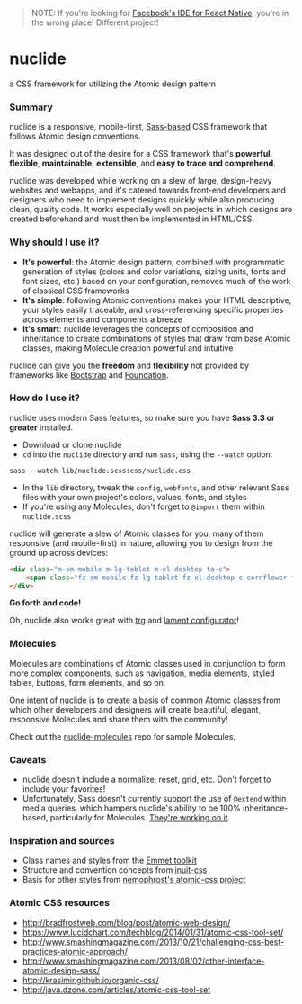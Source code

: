 > NOTE: If you're looking for [Facebook's IDE for React Native](http://nuclide.io/),
you're in the wrong place! Different project!

# nuclide

a CSS framework for utilizing the Atomic design pattern

### Summary

nuclide is a responsive, mobile-first, [Sass-based](http://sass-lang.com/) CSS framework
that follows Atomic design conventions.

It was designed out of the desire for a CSS framework that's **powerful**, **flexible**,
**maintainable**, **extensible**, and **easy to trace and comprehend**.

nuclide was developed while working on a slew of large, design-heavy websites and webapps,
and it's catered towards front-end developers and designers who need to implement designs
quickly while also producing clean, quality code. It works especially well on projects in
which designs are created beforehand and must then be implemented in HTML/CSS.

### Why should I use it?

- **It's powerful**: the Atomic design pattern, combined with programmatic generation of styles (colors and color variations, sizing units, fonts and font sizes, etc.) based on your configuration, removes much of the work of classical CSS frameworks
- **It's simple**: following Atomic conventions makes your HTML descriptive, your styles easily traceable, and cross-referencing specific properties across elements and components a breeze
- **It's smart**: nuclide leverages the concepts of composition and inheritance to create combinations of styles that draw from base Atomic classes, making Molecule creation powerful and intuitive

nuclide can give you the **freedom** and **flexibility** not provided by frameworks like
[Bootstrap](http://getbootstrap.com/) and [Foundation](http://foundation.zurb.com/).

### How do I use it?

nuclide uses modern Sass features, so make sure you have **Sass 3.3 or greater** installed.

- Download or clone nuclide
- `cd` into the `nuclide` directory and run `sass`, using the `--watch` option:

```
sass --watch lib/nuclide.scss:css/nuclide.css
```

- In the `lib` directory, tweak the `config`, `webfonts`, and other relevant Sass files with your own project's colors, values, fonts, and styles
- If you're using any Molecules, don't forget to `@import` them within `nuclide.scss`

nuclide will generate a slew of Atomic classes for you, many of them responsive (and
mobile-first) in nature, allowing you to design from the ground up across devices:

```html
<div class="m-sm-mobile m-lg-tablet m-xl-desktop ta-c">
    <span class="fz-sm-mobile fz-lg-tablet fz-xl-desktop c-cornflower fw-5">just a test!</span>
</div>
```

**Go forth and code!**

Oh, nuclide also works great with [trg](https://github.com/jkymarsh/tiny-responsive-grid) and
[lament configurator](https://github.com/jkymarsh/lament-configurator)!

### Molecules

Molecules are combinations of Atomic classes used in conjunction to form more complex
components, such as navigation, media elements, styled tables, buttons, form elements, and
so on.

One intent of nuclide is to create a basis of common Atomic classes from which other
developers and designers will create beautiful, elegant, responsive Molecules and share
them with the community!

Check out the [nuclide-molecules](https://github.com/jkymarsh/nuclide-molecules) repo for
sample Molecules.

### Caveats

- nuclide doesn't include a normalize, reset, grid, etc. Don't forget to include your favorites!
- Unfortunately, Sass doesn't currently support the use of `@extend` within media queries, which hampers nuclide's ability to be 100% inheritance-based, particularly for Molecules. [They're working on it](https://github.com/sass/sass/issues/1050).

### Inspiration and sources

- Class names and styles from the [Emmet toolkit](http://docs.emmet.io/cheat-sheet/)
- Structure and convention concepts from [inuit-css](https://github.com/csswizardry/inuit.css/)
- Basis for other styles from [nemophrost's atomic-css project](https://github.com/nemophrost/atomic-css)

### Atomic CSS resources

- http://bradfrostweb.com/blog/post/atomic-web-design/
- https://www.lucidchart.com/techblog/2014/01/31/atomic-css-tool-set/
- http://www.smashingmagazine.com/2013/10/21/challenging-css-best-practices-atomic-approach/
- http://www.smashingmagazine.com/2013/08/02/other-interface-atomic-design-sass/
- http://krasimir.github.io/organic-css/
- http://java.dzone.com/articles/atomic-css-tool-set
